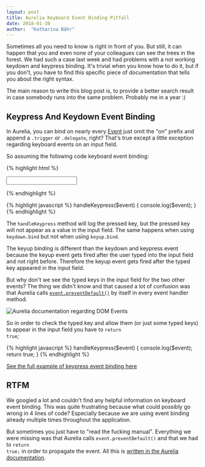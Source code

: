 ```yaml
---
layout: post
title: Aurelia Keyboard Event Binding Pitfall 
date: 2018-01-30
author:  "Katharina Bähr"
---
```



<span class="dropcap">S</span>ometimes all you need to know is right in front of you. But still, it can happen that you and even none of your colleagues can see the trees in the forest. We had such a case last week and had problems with a not working keydown and keypress binding. It's trivial when you know how to do it, but if you don't, you have to find this specific piece of documentation that tells you about the right syntax.


The main reason to write this blog post is, to provide a better search result in case somebody runs into the same problem. Probably me in a year :)


<h2>Keypress And Keydown Event Binding</h2>

In Aurelia, you can bind on nearly every <a href="https://developer.mozilla.org/en-US/docs/Web/API/Event">Event</a> just omit the "on" prefix and append a <code>.trigger</code> or <code>.delegate</code>, right? That's true except a little exception regarding keyboard events on an input field.

So assuming the following code keyboard event binding:

{% highlight html %}

<input type="text" keypress.delegate="handleKeypress($event)" />

{% endhighlight %}


{% highlight javascript %}
handleKeypress($event) {
  console.log($event);
}
{% endhighlight %}

The <code>handleKeypress</code> method will log the pressed key, but the pressed key will not appear as a value in the input field.
The same happens when using <code>keydown.bind</code> but not when using <code>keyup.bind</code>.

The keyup binding is different than the keydown and keypress event because the keyup event gets fired after the user typed into the input field and not right before. Therefore the keyup event gets fired after the typed key appeared in the input field.

But why don't we see the typed keys in the input field for the two other events? The thing we didn't know and that caused a lot of confusion was that
Aurelia calls <a href="https://developer.mozilla.org/en-US/docs/Web/API/Event/preventDefault"><code>event.preventDefault()</code></a> by itself in every event handler method.

<img src="{{ '/assets/img/keyboard_event_binding.JPG' | prepend: site.baseurl }}" alt="Aurelia documentation regarding DOM Events"/>

So in order to check the typed key and allow them (or just some typed keys) to appear in the input field you have to <code>return true</code>;

{% highlight javascript %}
handleKeypress($event) {
  console.log($event);
  return true;
}
{% endhighlight %}


<a href="https://gist.run/?id=2edbd8579faec322f1474a6a9ac126da&sha=2376359c565cd2497bb78a47399514140da59207">
See the full example of keypress event binding here</a>


<h2>RTFM</h2>

We googled a lot and couldn't find any helpful information on keyboard event binding.
This was quite frustrating because what could possibly go wrong in 4 lines of code? Especially because we are using event binding already multiple times throughout the application.

But sometimes you just have to "read the fucking manual". Everything we were missing was that Aurelia calls <code>event.preventDefault()</code> and that
we had to <code>return true;</code> in order to propagate the event. All this is <a href="http://aurelia.io/docs/binding/basics#dom-events">written in the Aurelia documentation</a>.
